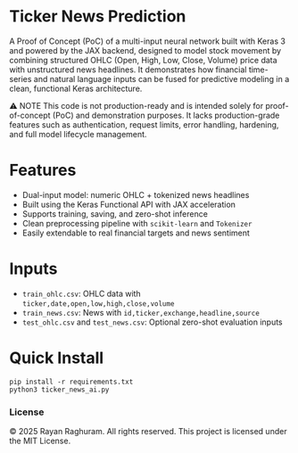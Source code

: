 # Ticker News Prediction

A Proof of Concept (PoC) of a multi-input neural network built with Keras 3 and powered by the JAX backend, designed to model stock movement by combining structured OHLC (Open, High, Low, Close, Volume) price data with unstructured news headlines. It demonstrates how financial time-series and natural language inputs can be fused for predictive modeling in a clean, functional Keras architecture.

⚠️ NOTE
This code is not production-ready and is intended solely for proof-of-concept (PoC) and demonstration purposes. It lacks production-grade features such as authentication, request limits, error handling, hardening, and full model lifecycle management.

# Features

- Dual-input model: numeric OHLC + tokenized news headlines
- Built using the Keras Functional API with JAX acceleration
- Supports training, saving, and zero-shot inference
- Clean preprocessing pipeline with `scikit-learn` and `Tokenizer`
- Easily extendable to real financial targets and news sentiment

# Inputs 

- `train_ohlc.csv`: OHLC data with `ticker,date,open,low,high,close,volume`
- `train_news.csv`: News with `id,ticker,exchange,headline,source`
- `test_ohlc.csv` and `test_news.csv`: Optional zero-shot evaluation inputs

# Quick Install

```
pip install -r requirements.txt
python3 ticker_news_ai.py
```
### License

© 2025 Rayan Raghuram. All rights reserved.
This project is licensed under the MIT License.
